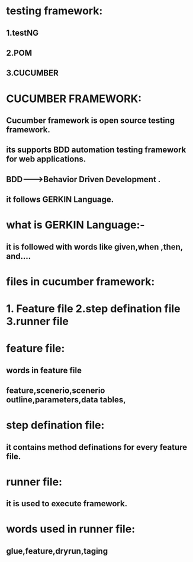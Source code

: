 # testing  framework:
## 1.testNG
## 2.POM
## 3.CUCUMBER
# CUCUMBER FRAMEWORK:
## Cucumber framework is  open source testing  framework.
## its  supports BDD automation testing framework  for web applications.
## BDD--->Behavior Driven Development .
## it  follows  GERKIN Language.

# what  is  GERKIN Language:-
## it is followed  with words  like  given,when ,then, and....

# files   in cucumber  framework:
# 1. Feature file   2.step defination file   3.runner file
# feature  file:
## words  in feature file
## feature,scenerio,scenerio outline,parameters,data tables,
# step defination file:
## it  contains method  definations for  every feature file.
# runner file:
## it is used  to  execute  framework.
# words  used in runner file:
## glue,feature,dryrun,taging